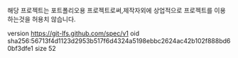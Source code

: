 해당 프로젝트는 포트폴리오용 프로젝트로써,제작자외에 상업적으로 프로젝트를 이용하는것을 허용치 않습니다. 

version https://git-lfs.github.com/spec/v1
oid sha256:56713f4d1123d2953b517f6d4324a5198ebbc2624ac42b102f888bd60bf3dfe1
size 52

